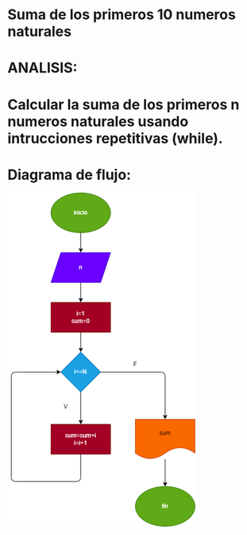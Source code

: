 # Suma de los primeros 10 numeros naturales

#

# ANALISIS:
# Calcular la suma de los primeros n numeros naturales usando intrucciones repetitivas (while).
#

# Diagrama de flujo:
![Diagrama de flujo](diagrama.png "diagrama de flujo")

